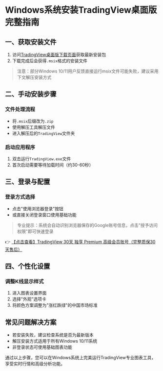 # Windows系统安装TradingView桌面版完整指南

## 一、获取安装文件
1. 访问[TradingView桌面版下载页面](https://bit.ly/TradingView-Pro)获取最新安装包
2. 下载完成后会获得`.msix`格式的安装文件

> 注意：部分Windows 10/11用户反馈直接运行msix文件可能失败，建议采用下文解压安装方式

## 二、手动安装步骤
### 文件处理流程
- 将`.msix`后缀改为`.zip`
- 使用解压工具解压文件
- 进入解压后的`TradingView`文件夹

### 启动应用程序
1. 双击运行`TradingView.exe`文件
2. 首次启动需要等待加载时间（约30-60秒）

## 三、登录与配置
### 登录方式选择
- 点击"使用浏览器登录"按钮
- 或直接关闭登录窗口使用基础功能

> 专业提示：系统会自动识别浏览器保存的Google账号信息，点击"授予访问权限"即可快速登录

👉 [【点击查看】TradingView 30天 独享 Premium 高级会员账号（完整质保30天售后）](https://bit.ly/TradingView-Pro)

## 四、个性化设置
### 调整K线显示样式
1. 进入图表设置界面
2. 选择"外观"选项卡
3. 将颜色方案调整为"涨红跌绿"的中国市场标准

## 常见问题解决方案
- 若安装失败，建议检查系统是否为最新版本
- 解压安装方式适用于所有Windows 10/11系统
- 非登录状态可使用基础图表功能

通过以上步骤，您可以在Windows系统上完美运行TradingView专业图表工具，享受实时行情和高级分析功能。